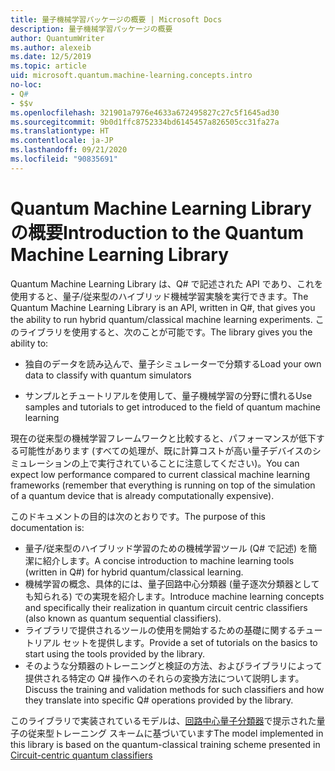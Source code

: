 ```yaml
---
title: 量子機械学習パッケージの概要 | Microsoft Docs
description: 量子機械学習パッケージの概要
author: QuantumWriter
ms.author: alexeib
ms.date: 12/5/2019
ms.topic: article
uid: microsoft.quantum.machine-learning.concepts.intro
no-loc:
- Q#
- $$v
ms.openlocfilehash: 321901a7976e4633a672495827c27c5f1645ad30
ms.sourcegitcommit: 9b0d1ffc8752334bd6145457a826505cc31fa27a
ms.translationtype: HT
ms.contentlocale: ja-JP
ms.lasthandoff: 09/21/2020
ms.locfileid: "90835691"
---
```

# <a name="introduction-to-the-quantum-machine-learning-library"></a><span data-ttu-id="f54f2-103">Quantum Machine Learning Library の概要</span><span class="sxs-lookup"><span data-stu-id="f54f2-103">Introduction to the Quantum Machine Learning Library</span></span>

<span data-ttu-id="f54f2-104">Quantum Machine Learning Library は、Q# で記述された API であり、これを使用すると、量子/従来型のハイブリッド機械学習実験を実行できます。</span><span class="sxs-lookup"><span data-stu-id="f54f2-104">The Quantum Machine Learning Library is an API, written in Q#, that gives you the ability to run hybrid quantum/classical machine learning experiments.</span></span> <span data-ttu-id="f54f2-105">このライブラリを使用すると、次のことが可能です。</span><span class="sxs-lookup"><span data-stu-id="f54f2-105">The library gives you the ability to:</span></span>

- <span data-ttu-id="f54f2-106">独自のデータを読み込んで、量子シミュレーターで分類する</span><span class="sxs-lookup"><span data-stu-id="f54f2-106">Load your own data to classify with quantum simulators</span></span>

- <span data-ttu-id="f54f2-107">サンプルとチュートリアルを使用して、量子機械学習の分野に慣れる</span><span class="sxs-lookup"><span data-stu-id="f54f2-107">Use samples and tutorials to get introduced to the field of quantum machine learning</span></span>

<span data-ttu-id="f54f2-108">現在の従来型の機械学習フレームワークと比較すると、パフォーマンスが低下する可能性があります (すべての処理が、既に計算コストが高い量子デバイスのシミュレーションの上で実行されていることに注意してください)。</span><span class="sxs-lookup"><span data-stu-id="f54f2-108">You can expect low performance compared to current classical machine learning frameworks (remember that everything is running on top of the simulation of a quantum device that is already computationally expensive).</span></span>

<span data-ttu-id="f54f2-109">このドキュメントの目的は次のとおりです。</span><span class="sxs-lookup"><span data-stu-id="f54f2-109">The purpose of this documentation is:</span></span>

- <span data-ttu-id="f54f2-110">量子/従来型のハイブリッド学習のための機械学習ツール (Q\# で記述) を簡潔に紹介します。</span><span class="sxs-lookup"><span data-stu-id="f54f2-110">A concise introduction to machine learning tools (written in Q\#) for hybrid quantum/classical learning.</span></span>
- <span data-ttu-id="f54f2-111">機械学習の概念、具体的には、量子回路中心分類器 (量子逐次分類器としても知られる) での実現を紹介します。</span><span class="sxs-lookup"><span data-stu-id="f54f2-111">Introduce machine learning concepts and specifically their realization in quantum circuit centric classifiers (also known as quantum sequential classifiers).</span></span>
- <span data-ttu-id="f54f2-112">ライブラリで提供されるツールの使用を開始するための基礎に関するチュートリアル セットを提供します。</span><span class="sxs-lookup"><span data-stu-id="f54f2-112">Provide a set of tutorials on the basics to start using the tools provided by the library.</span></span>
- <span data-ttu-id="f54f2-113">そのような分類器のトレーニングと検証の方法、およびライブラリによって提供される特定の Q\# 操作へのそれらの変換方法について説明します。</span><span class="sxs-lookup"><span data-stu-id="f54f2-113">Discuss the training and validation methods for such classifiers and how they translate into specific Q\# operations provided by the library.</span></span>

<span data-ttu-id="f54f2-114">このライブラリで実装されているモデルは、[回路中心量子分類器](https://arxiv.org/abs/1804.00633)で提示された量子の従来型トレーニング スキームに基づいています</span><span class="sxs-lookup"><span data-stu-id="f54f2-114">The model implemented in this library is based on the quantum-classical training scheme presented in [Circuit-centric quantum classifiers](https://arxiv.org/abs/1804.00633)</span></span>
